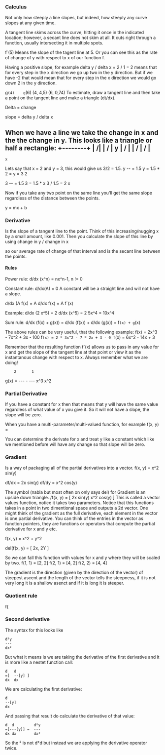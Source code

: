 ### Calculus
Not only how steeply a line slopes, but indeed, how steeply any curve slopes at any given time.

A tangent line skims across the curve, hitting it once in the indicated location; 
however, a secant line does not skim at all. It cuts right through a function, usually intersecting it in multiple spots.

f`(5) 
Means the slope of the tagent line at 5. Or you can see this as the rate of change
of y with respect to x of our function f.

Having a positive slope, for example delta y / delta x = 2 / 1 = 2 means that for 
every step in the x direction we go up two in the y direction.
But if we have -2 that would mean that for every step in the x direction we would 
go down 2 in the y direction.


g`(4)    g`(6)
(4, 4,5)
(6, 0,74)
To estimate, draw a tangent line and then take a point on the tangent line and make
a triangle (dt/dx). 

Delta = change

slope = delta y / delta x

When we have a line we take the change in x and the the change in y. This looks like a triangle
or half a rectangle:
+--------+
|       /|
|     /  |  y
|   /    |
| /      |
/        |
----------
    x
Lets say that x = 2 and y = 3, this would give us 3/2 = 1.5.
 y
 -- = 1.5         y = 1.5 * 2 = y = 3 
 2
 
 3
 -- = 1.5   3 = 1.5 * x  3 / 1.5 = 2
 x                       

Now if you take any two point on the same line you'll get the same slope regardless of the
distance between the points.

y = mx + b


### Derivative
Is the slope of a tangent line to the point. Think of this increasing/nugging x by a small
amount, like 0.001. Then you calculate the slope of this line by using
change in y / change in x

so our average rate of change of that interval and is the secant line between the points.


#### Rules
Power rule:
d/dx (x^n) = nx^n-1, n != 0

Constant rule:
d/dx(A) = 0
A constant will be a straight line and will not have a slope.

 d/dx (A f(x) = A d/dx f(x) = A f`(x)

Example:
d/dx (2 x^5) = 2 d/dx (x^5) = 2 5x^4 = 10x^4 

Sum rule:
d/dx (f(x) + g(x)) = d/dx (f(x)) + d/dx (g(x)) = f`(x) + g`(x)

The above rules can be very useful, that the following example:
f(x) = 2x^3 - 7x^2 + 3x - 100
f`(x) = 2 * 3x^2 - 7 * 2x + 3 - 0
f`(x) = 6x^2 - 14x + 3

Remember that the resulting function f`(x) allows us to pass in any value for x and get
the slope of the tangent line at that point or view it as the instantanous change with 
respect to x. Always remember what we are doing!

        2       1
g(x) = ---  -  ---
       x^3      x^2




### Partial Derivative
If you have a constant for x then that means that y will have the same value regardless of
what value of x you give it. So it will not have a slope, the slope will be zero.

When you have a multi-parameter/multi-valued function, for example
f(x, y) = 

You can determine the derivate for x and treat y like a constant which like we mentioned before
will have any change so that slope will be zero.

### Gradient
Is a way of packaging all of the partial derivatives into a vector.
f(x, y) = x^2 sin(y)

df/dx = 2x sin(y)
df/dy = x^2 cos(y)

The symbol (nabla but most often on only says del) for Gradient is an upside down triangle.
\/f(x, y) = [ 
  2x sin(y)
  x^2 cos(y)
]
This is called a vector values function, notice it takes two parameters.
Notice that this functions takes in a point in two dimentional space and outputs a 2d vector.
One might think of the gradient as the full derivative, each element in the vector is one
partial derivative.
You can think of the entries in the vector as function pointers, they are functions or operators
that compute the partial derivative for x and y etc.

f(x, y) = x^2 + y^2

del(f(x, y) = [ 2x, 2Y ]

So we can fall this function with values for x and y where they will be scaled by 
two.
f(1, 1) = [2, 2]
f(2, 1) = [4, 2]
f(2, 2) = [4, 4]


The gradient is the direction (given by the direction of the vector) of steepest ascent and the length of
the vector tells the steepness, 
if it is not very long it is a shallow asenct and if it is long it is steeper.


### Quotient rule
f( 


### Second derivative
The syntax for this looks like
```
d²y
---
dx²
```
But what it means is we are taking the derivative of the first derivative and
it is more like a nestet function call:
```
d   d
=[  --[y] ]
dx  dx
```
We are calculating the first derivative:
```
d
--[y]
dx
````
And passing that result do calculate the derivative of that value:
```
d  d         d²y
=[---[y]] =  ---
dx dx        dx²
```
So the ² is not d*d but instead we are applying the derivative operator twice.
